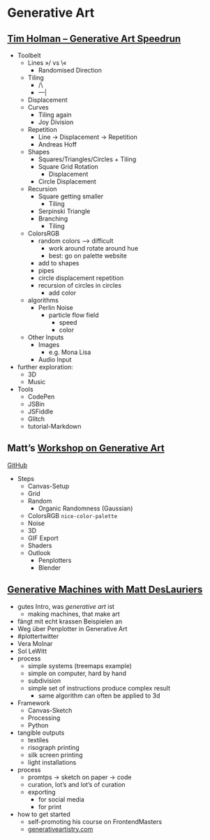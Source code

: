 # Generative Art

## [Tim Holman – Generative Art Speedrun](https://youtu.be/4Se0_w0ISYk)
- Toolbelt
    - Lines »/ vs \\«
        - Randomised Direction
    - Tiling
        - /\
        - —|
    - Displacement
    - Curves
        - Tiling again
        - Joy Division
    - Repetition
        - Line → Displacement → Repetition
        - Andreas Hoff
    - Shapes
        - Squares/Triangles/Circles + Tiling
        - Square Grid Rotation
            - Displacement
        - Circle Displacement
    - Recursion
        - Square getting smaller
            - Tiling
        - Serpinski Triangle
        - Branching
            - Tiling
    - ColorsRGB
        - random colors --> difficult
            - work around rotate around hue
            - best: go on palette website
        - add to shapes
        - pipes
        - circle displacement repetition
        - recursion of circles in circles
            - add color
    - algorithms
        - Perlin Noise
            - particle flow field
                - speed
                - color
    - Other Inputs
        - Images
            - e.g. Mona Lisa
        - Audio Input
- further exploration:
    - 3D
    - Music
- Tools
    - CodePen
    - JSBin
    - JSFiddle
    - Glitch
    - tutorial-Markdown

## Matt’s [Workshop on Generative Art](https://frontendmasters.com/courses/canvas-webgl/)
[GitHub](https://github.com/mattdesl/graphics-resources)

- Steps
    - Canvas-Setup
    - Grid
    - Random
        - Organic Randomness (Gaussian)
    - ColorsRGB `nice-color-palette`
    - Noise
    - 3D
    - GIF Export
    - Shaders
    - Outlook
        - Penplotters
        - Blender

## [Generative Machines with Matt DesLauriers](https://youtu.be/8Uo6zFwSO78)
- gutes Intro, was _generative art_ ist
    - making machines, that make art
- fängt mit echt krassen Beispielen an
- Weg über Penplotter in Generative Art
- \#plottertwitter
- Vera Molnar
- Sol LeWitt
- process
    - simple systems (treemaps example)
    - simple on computer, hard by hand
    - subdivision
    - simple set of instructions produce complex result
        - same algorithm can often be applied to 3d
- Framework
    - Canvas-Sketch
    - Processing
    - Python
- tangible outputs
    - textiles
    - risograph printing
    - silk screen printing
    - light installations
- process
    - promtps → sketch on paper → code
    - curation, lot’s and lot’s of curation
    - exporting
        - for social media
        - for print
- how to get started
    - self-promoting his course on FrontendMasters
    - [generativeartistry.com]()